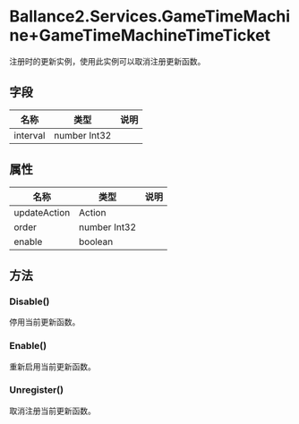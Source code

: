 ﻿# Ballance2.Services.GameTimeMachine+GameTimeMachineTimeTicket 
注册时的更新实例，使用此实例可以取消注册更新函数。

## 字段

|名称|类型|说明|
|---|---|---|
|interval|number Int32||
## 属性

|名称|类型|说明|
|---|---|---|
|updateAction|Action ||
|order|number Int32||
|enable|boolean ||

## 方法



### Disable()

停用当前更新函数。



### Enable()

重新启用当前更新函数。



### Unregister()

取消注册当前更新函数。

